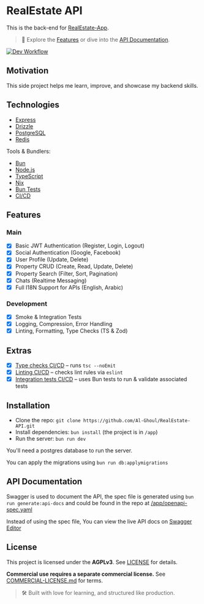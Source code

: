 # RealEstate API

This is the back-end for [RealEstate-App](https://github.com/Al-Ghoul/RealEstate-App).

> 🚀 Explore the [Features](#features) or dive into the [API Documentation](#api-documentation).

[![Dev Workflow](https://github.com/Al-Ghoul/RealEstate-API/actions/workflows/dev.yaml/badge.svg?branch=develop)](https://github.com/Al-Ghoul/RealEstate-API/actions/workflows/dev.yaml)

## Motivation

This side project helps me learn, improve, and showcase my backend skills.

## Technologies

- [Express](https://expressjs.com/)
- [Drizzle](https://orm.drizzle.team/)
- [PostgreSQL](https://www.postgresql.org/)
- [Redis](https://redis.io/)

Tools & Bundlers:

- [Bun](https://bun.sh/)
- [Node.js](https://nodejs.org/en/)
- [TypeScript](https://www.typescriptlang.org/)
- [Nix](https://nixos.org/)
- [Bun Tests](https://bun.sh/docs/cli/test)
- [CI/CD](https://github.com/resources/articles/devops/ci-cd)

## Features

### Main

- [x] Basic JWT Authentication (Register, Login, Logout)
- [x] Social Authentication (Google, Facebook)
- [x] User Profile (Update, Delete)
- [x] Property CRUD (Create, Read, Update, Delete)
- [x] Property Search (Filter, Sort, Pagination)
- [x] Chats (Realtime Messaging)
- [x] Full I18N Support for APIs (English, Arabic)

### Development

- [x] Smoke & Integration Tests
- [x] Logging, Compression, Error Handling
- [x] Linting, Formatting, Type Checks (TS & Zod)

## Extras

- [x] [Type checks CI/CD](/nix/tests/jobs.nix#L7) – runs `tsc --noEmit`
- [x] [Linting CI/CD](/nix/tests/jobs.nix#L30) – checks lint rules via `eslint`
- [x] [Integration tests CI/CD](nix/tests/nixos.nix#L34) – uses Bun tests to run & validate associated tests

## Installation

- Clone the repo: `git clone https://github.com/Al-Ghoul/RealEstate-API.git`
- Install dependencies: `bun install` (the project is in `/app`)
- Run the server: `bun run dev`

You'll need a postgres database to run the server.

You can apply the migrations using `bun run db:applymigrations`

## API Documentation

Swagger is used to document the API, the spec file is generated using `bun run generate:api-docs` and could be found in the repo at [/app/openapi-spec.yaml](/app/openapi-spec.yaml)

Instead of using the spec file, You can view the live API docs on [Swagger Editor](https://editor-next.swagger.io/?url=https://raw.githubusercontent.com/Al-Ghoul/RealEstate-API/refs/heads/develop/app/openapi-spec.yaml)

## License

This project is licensed under the **AGPLv3**. See [LICENSE](./LICENSE) for details.

**Commercial use requires a separate commercial license.** See [COMMERCIAL-LICENSE.md](./COMMERCIAL-LICENSE.md) for terms.

> 🛠️ Built with love for learning, and structured like production.
